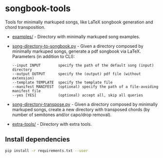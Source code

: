 # songbook-tools

Tools for minimally markuped songs, like LaTeX songbook generation and chord transposition.

- [examples/](examples/) - Directory with minimally markuped song examples.

- [song-directory-to-songbook.py](song-directory-to-songbook.py) - Given a directory composed by minimally markuped songs, generate a pdf songbook via LaTeX. Parameters (in addition to CLI):
   ```
   --input INPUT        specify the path of the default song (input) directory
   --output OUTPUT      specify the (output) pdf file (without extension)
   --template TEMPLATE  specify the template file
   --manifest MANIFEST  (optional) specify the path of a file-avoiding manifest file
   --yes [YES]          (optional) accept all, skip all queries
   ```

- [song-directory-transpose.py](song-directory-transpose.py) - Given a directory composed by minimally markuped songs, create a new directory with transposed chords (by number of semitones and/or capo/drop removal).

- [extra-tools/](extra-tools/) - Directory with extra tools.


## Install dependencies

```bash
pip install -r requirements.txt --user
```
